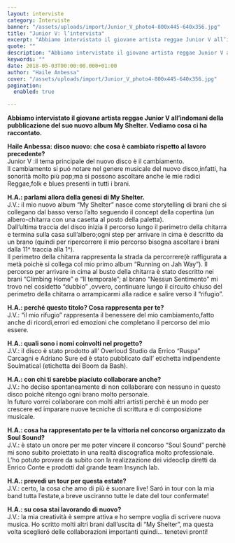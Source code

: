 ```yaml
---
layout: interviste
category: Interviste
banner: "/assets/uploads/import/Junior_V_photo4-800x445-640x356.jpg"
title: "Junior V: l’intervista"
excerpt: "Abbiamo intervistato il giovane artista reggae Junior V all’indomani della pubblicazione del suo nuovo album My Shelter. Vediamo cosa ci ha raccontato. Haile Anbessa: disco nuovo: che cosa è cambiato rispetto al lavoro precedente? Junior V :il tema principale del nuovo disco è il cambiamento. Il cambiamento si puó notare nel genere musicale del nuovo…"
quote: ""
description: "Abbiamo intervistato il giovane artista reggae Junior V all’indomani della pubblicazione del suo nuovo album My Shelter. Vediamo cosa ci ha raccontato. Haile Anbessa: disco nuovo: che cosa è cambiato rispetto al lavoro precedente? Junior V :il tema principale del nuovo disco è il cambiamento. Il cambiamento si puó notare nel genere musicale del nuovo…"
keywords: ""
date: 2018-05-03T00:00:00.000+01:00
author: "Haile Anbessa"
cover: "/assets/uploads/import/Junior_V_photo4-800x445-640x356.jpg"
pagination:
  enabled: true

---
```


**Abbiamo intervistato il giovane artista reggae Junior V all’indomani della pubblicazione del suo nuovo album My Shelter. Vediamo cosa ci ha raccontato.**

 **Haile Anbessa: disco nuovo: che cosa è cambiato rispetto al lavoro precedente?**  
Junior V :il tema principale del nuovo disco è il cambiamento.  
Il cambiamento si puó notare nel genere musicale del nuovo disco,infatti, ha sonorità molto più pop;ma si possono ascoltare anche le mie radici Reggae,folk e blues presenti in tutti i brani.

 **H.A.: parlami allora della genesi di My Shelter.**  
J.V.: il mio nuovo album “My Shelter” nasce come storytelling di brani che si collegano dal basso verso l’alto seguendo il concept della copertina (un albero-chitarra con una casetta al posto della paletta).  
Dall’ultima traccia del disco inizia il percorso lungo il perimetro della chitarra e termina sulla casa sull’albero;ogni step per arrivare in cima è descritto da un brano (quindi per ripercorrere il mio percorso bisogna ascoltare i brani dalla 11^ traccia alla 1^).  
Il perimetro della chitarra rappresenta la strada da percorrere(è raffigurata a metà poichè si collega col mio primo album “Running on Jah Way”). Il percorso per arrivare in cima al busto della chitarra è stato descritto nei brani “Climbing Home” e “Il temporale”; al brano “Nessun Sentimento” mi trovo nel cosidetto “dubbio” ,ovvero, continuare lungo il circuito chiuso del perimetro della chitarra o arrampicarmi alla radice e salire verso il “rifugio”.

**H.A.: perché questo titolo? Cosa rappresenta per te?**  
J.V.: “il mio rifugio” rappresenta il benessere del mio cambiamento,fatto anche di ricordi,errori ed emozioni che completano il percorso del mio essere.

**H.A.: quali sono i nomi coinvolti nel progetto?**  
J.V.: il disco è stato prodotto all’ Overloud Studio da Errico “Ruspa” Carcagni e Adriano Sure ed è stato pubblicato dall’ etichetta indipendente Soulmatical (etichetta dei Boom da Bash).

**H.A.: con chi ti sarebbe piaciuto collaborare anche?**  
J.V.: ho deciso spontaneamente di non collaborare con nessuno in questo disco poichè ritengo ogni brano molto personale.  
In futuro vorrei collaborare con molti altri artisti perchè è un modo per crescere ed imparare nuove tecniche di scrittura e di composizione musicale.

**H.A.: cosa ha rappresentato per te la vittoria nel concorso organizzato da Soul Sound?**  
J.V.: è stato un onore per me poter vincere il concorso “Soul Sound” perchè mi sono subito proiettato in una realtà discografica molto professionale.  
L’ho potuto provare da subito con la realizzazione dei videoclip diretti da Enrico Conte e prodotti dal grande team Insynch lab.

**H.A.: prevedi un tour per questa estate?**  
J.V.: certo, la cosa che amo di più è suonare live! Saró in tour con la mia band tutta l’estate,a breve usciranno tutte le date del tour confermate!

**H.A.: su cosa stai lavorando di nuovo?**  
J.V.: la mia creatività è sempre attiva e ho sempre voglia di scrivere nuova musica. Ho scritto molti altri brani dall’uscita di “My Shelter”, ma questa volta sceglieró delle collaborazioni importanti quindi… tenetevi pronti!